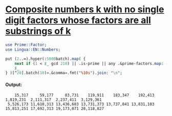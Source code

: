[1]: https://rosettacode.org/wiki/Composite_numbers_k_with_no_single_digit_factors_whose_factors_are_all_substrings_of_k

# [Composite numbers k with no single digit factors whose factors are all substrings of k][1]

```perl
use Prime::Factor;
use Lingua::EN::Numbers;

put (2..∞).hyper(:5000batch).map( {
    next if (1 < $_ gcd 210) || .is-prime || any .&prime-factors.map: -> $n { !.contains: $n };
    $_
} )[^20].batch(10)».&comma».fmt("%10s").join: "\n";
```

#### Output:
```
    15,317     59,177     83,731    119,911    183,347    192,413  1,819,231  2,111,317  2,237,411  3,129,361
 5,526,173 11,610,313 13,436,683 13,731,373 13,737,841 13,831,103 15,813,251 17,692,313 19,173,071 28,118,827
```
